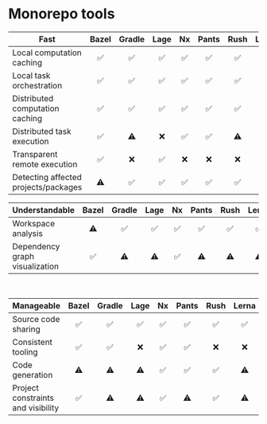 # Monorepo tools

<div v-click-hide>

| **Fast** | Bazel|  Gradle | Lage | Nx | Pants | Rush | Lerna | Turborepo|
|-------|:-----:|:-----:|:-----:|:-----:|:-----:|:-----:|:-----:|:-----:|
| Local computation caching | ✅ | ✅ | ✅ | ✅ | ✅ | ✅ | ❌ | ✅ |
| Local task orchestration | ✅ | ✅ | ✅ | ✅ | ✅ | ✅ | ⚠️ | ✅ |
| Distributed computation caching | ✅ | ✅ | ✅ | ✅ | ✅ | ✅ | ❌| ✅ |
| Distributed task execution | ✅ | ⚠️ | ❌ | ✅ | ✅ | ⚠️ | ❌ | ❌ |
| Transparent remote execution | ✅ | ❌ | ✅ | ❌ | ❌ | ❌ | ❌ | ⚠️ |
| Detecting affected projects/packages | ⚠️ | ✅ | ✅ | ✅ | ✅ | ✅ |✅ | ✅ |

</div>

<v-after>

| **Understandable** | Bazel|  Gradle | Lage | Nx | Pants | Rush | Lerna | Turborepo|
|-------|:-----:|:-----:|:-----:|:-----:|:-----:|:-----:|:-----:|:-----:|
| Workspace analysis | ⚠️ | ✅ | ✅ | ✅ | ✅ | ✅ | ✅ | ✅ |
| Dependency graph visualization | ✅ | ⚠️ | ⚠️ | ✅ | ⚠️ | ⚠️ | ⚠️ | ✅ |

<br/>

| **Manageable** | Bazel|  Gradle | Lage | Nx | Pants | Rush | Lerna | Turborepo|
|-------|:-----:|:-----:|:-----:|:-----:|:-----:|:-----:|:-----:|:-----:|
| Source code sharing | ✅ | ✅ | ✅ | ✅ | ✅ | ✅ | ✅ | ✅ |
| Consistent tooling | ✅ | ✅ | ❌ | ✅ | ✅ | ❌ | ❌ | ❌ |
| Code generation | ⚠️ | ⚠️ | ⚠️ | ✅ | ✅ | ✅ | ⚠️ | ⚠️ |
| Project constraints and visibility | ✅ | ⚠️ | ⚠️ | ✅ | ⚠️ | ✅ | ⚠️ | ⚠️ |

</v-after>

<style>
  .slidev-page-8,
  .slidev-layout.my-custom-layout {
    .slidev-vclick-target {
      transition: all 500ms ease;
    }

    .slidev-vclick-hidden {
      transform:  scale(0);
      position: absolute;
    }
  }
</style>
